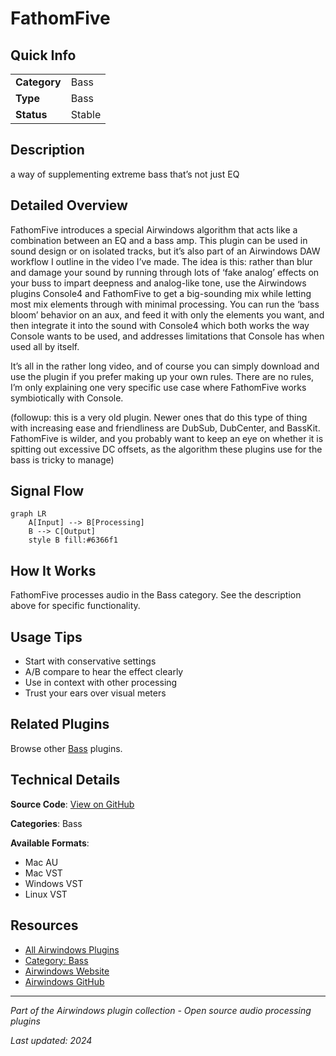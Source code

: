 # FathomFive



## Quick Info

| | |
|---|---|
| **Category** | Bass |
| **Type** | Bass |
| **Status** | Stable |

## Description

a way of supplementing extreme bass that’s not just EQ

## Detailed Overview

FathomFive introduces a special Airwindows algorithm that acts like a combination between an EQ and a bass amp. This plugin can be used in sound design or on isolated tracks, but it’s also part of an Airwindows DAW workflow I outline in the video I’ve made. The idea is this: rather than blur and damage your sound by running through lots of ‘fake analog’ effects on your buss to impart deepness and analog-like tone, use the Airwindows plugins Console4 and FathomFive to get a big-sounding mix while letting most mix elements through with minimal processing. You can run the ‘bass bloom’ behavior on an aux, and feed it with only the elements you want, and then integrate it into the sound with Console4 which both works the way Console wants to be used, and addresses limitations that Console has when used all by itself.

It’s all in the rather long video, and of course you can simply download and use the plugin if you prefer making up your own rules. There are no rules, I’m only explaining one very specific use case where FathomFive works symbiotically with Console.

(followup: this is a very old plugin. Newer ones that do this type of thing with increasing ease and friendliness are DubSub, DubCenter, and BassKit. FathomFive is wilder, and you probably want to keep an eye on whether it is spitting out excessive DC offsets, as the algorithm these plugins use for the bass is tricky to manage)

## Signal Flow

```mermaid
graph LR
    A[Input] --> B[Processing]
    B --> C[Output]
    style B fill:#6366f1
```

## How It Works

FathomFive processes audio in the Bass category. See the description above for specific functionality.

## Usage Tips

- Start with conservative settings
- A/B compare to hear the effect clearly
- Use in context with other processing
- Trust your ears over visual meters


## Related Plugins

Browse other [Bass](../categories/bass.md) plugins.


## Technical Details

**Source Code**: [View on GitHub](https://github.com/airwindows/airwindows/tree/master/plugins/LinuxVST/src/FathomFive)

**Categories**: Bass

**Available Formats**:
- Mac AU
- Mac VST
- Windows VST
- Linux VST

## Resources

- [All Airwindows Plugins](../../README.md)
- [Category: Bass](../categories/bass.md)
- [Airwindows Website](https://www.airwindows.com)
- [Airwindows GitHub](https://github.com/airwindows/airwindows)

---

*Part of the Airwindows plugin collection - Open source audio processing plugins*

*Last updated: 2024*

